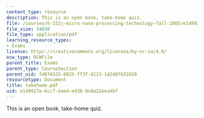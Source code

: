 ```yaml
---
content_type: resource
description: This is an open book, take-home quiz.
file: /courses/6-152j-micro-nano-processing-technology-fall-2005/e149927e6cc74aeded369c0a22eea4bf_takehome.pdf
file_size: 34030
file_type: application/pdf
learning_resource_types:
- Exams
license: https://creativecommons.org/licenses/by-nc-sa/4.0/
ocw_type: OCWFile
parent_title: Exams
parent_type: CourseSection
parent_uid: fd074332-0825-ff37-d123-1d240fb32020
resourcetype: Document
title: takehome.pdf
uid: e149927e-6cc7-4aed-ed36-9c0a22eea4bf
---
```

This is an open book, take-home quiz.